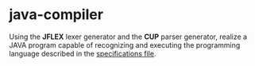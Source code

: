 # java-compiler
Using the **JFLEX** lexer generator and the **CUP** parser generator, realize a JAVA program capable of recognizing
and executing the programming language described in the [specifications file](../master/language_specifications.odt).
